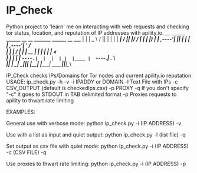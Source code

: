 # IP_Check
Python project to 'learn' me on interacting with web requests and checking tor status, location, and reputation of IP addresses with apility.io. 
     __   ______       ______  __    __   _______   ______  __  ___ 
    |  | |   _  \     /      ||  |  |  | |   ____| /      ||  |/  / 
    |  | |  |_)  |   |  ,----'|  |__|  | |  |__   |  ,----'|  '  /  
    |  | |   ___/    |  |     |   __   | |   __|  |  |     |    <   
    |  | |  |        |  `----.|  |  |  | |  |____ |  `----.|  .  \  
    |__| | _|         \______||__|  |__| |_______| \______||__|\__\  
    
           
IP_Check checks IPs/Domains for Tor nodes and current apility.io reputation
USAGE: ip_check.py -h -v -i IPADDY or DOMAIN -l Text File with IPs 
        -c CSV_OUTPUT (default is checkedIps.csv) -p PROXY -q
        If you don't specify "-c" it goes to STDOUT in TAB delimited format
        -p Proxies requests to apility to thwart rate limiting
    
EXAMPLES:

General use with verbose mode:
    python ip_check.py -i (IP ADDRESS) -v 
    
Use with a list as input and quiet output:
    python ip_check.py -l (list file) -q
    
Set output as csv file with quiet mode:
    python ip_check.py -i (IP ADDRESS) -c (CSV FILE) -q
    
Use proxies to thwart rate limiting:
    python ip_check.py -i (IP ADDRESS) -p
    
